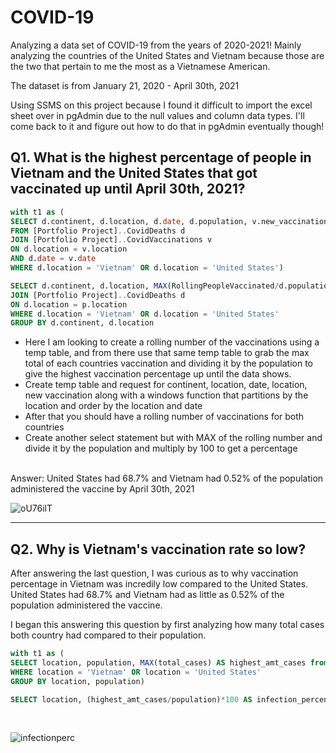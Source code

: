 # COVID-19
Analyzing a data set of COVID-19 from the years of 2020-2021! Mainly analyzing the countries of the United States and Vietnam because those are the two that pertain to me the most as a Vietnamese American.

The dataset is from January 21, 2020 - April 30th, 2021

Using SSMS on this project because I found it difficult to import the excel sheet over in pgAdmin due to the null values and column data types. I'll come back to it and figure out how to do that in pgAdmin eventually though!

## Q1. What is the highest percentage of people in Vietnam and the United States that got vaccinated up until April 30th, 2021? 

````sql
with t1 as (
SELECT d.continent, d.location, d.date, d.population, v.new_vaccinations, SUM(CONVERT(int, v.new_vaccinations)) OVER (PARTITION BY d.location ORDER BY d.location, d.date) AS RollingPeopleVaccinated
FROM [Portfolio Project]..CovidDeaths d
JOIN [Portfolio Project]..CovidVaccinations v
ON d.location = v.location 
AND d.date = v.date
WHERE d.location = 'Vietnam' OR d.location = 'United States')

SELECT d.continent, d.location, MAX(RollingPeopleVaccinated/d.population)*100 AS highest_percent_vaccinated FROM PercentPopulationVaccinated p 
JOIN [Portfolio Project]..CovidDeaths d
ON d.location = p.location
WHERE d.location = 'Vietnam' OR d.location = 'United States'
GROUP BY d.continent, d.location
````

- Here I am looking to create a rolling number of the vaccinations using a temp table, and from there use that same temp table to grab the max total of each countries vaccination and dividing it by the population to give the highest vaccination percentage up until the data shows.
- Create temp table and request for continent, location, date, location, new vaccination along with a windows function that partitions by the location and order by the location and date
- After that you should have a rolling number of vaccinations for both countries
- Create another select statement but with MAX of the rolling number and divide it by the population and multiply by 100 to get a percentage
<br>
Answer: United States had 68.7% and Vietnam had 0.52% of the population administered the vaccine by April 30th, 2021
<br>

![oU76ilT](https://user-images.githubusercontent.com/122754787/219989004-963478f6-51ab-4961-8c72-4f6b2afdb608.png)

***

## Q2. Why is Vietnam's vaccination rate so low?

After answering the last question, I was curious as to why vaccination percentage in Vietnam was incredily low compared to the United States. United States had  68.7% and Vietnam had as little as 0.52% of the population administered the vaccine.

I began this answering this question by first analyzing how many total cases both country had compared to their population.
<br>

````sql
with t1 as (
SELECT location, population, MAX(total_cases) AS highest_amt_cases from CovidDeaths
WHERE location = 'Vietnam' OR location = 'United States'
GROUP BY location, population)

SELECT location, (highest_amt_cases/population)*100 AS infection_percentage from t1
````
<br>

![infectionperc](https://user-images.githubusercontent.com/122754787/219993273-7ee27bda-a4f3-4846-a5d9-a4763e5b1eb9.png)
